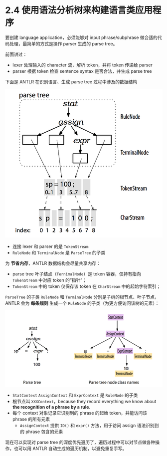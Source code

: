 # 2.4 使用语法分析树来构建语言类应用程序

要创建 language application，必须能够对 input phrase/subphrase 做合适的代码处理，最简单的方式是操作 parser 生成的 parse tree。

前面讲过：

* lexer 处理输入的 character 流，解析 token，并将 token 传递给 parser
* parser 根据 token 检查 sentence syntax 是否合法，并生成 parse tree

下面是 ANTLR 在识别语言、生成 parse tree 过程中涉及的数据结构

![img](../images/data-types-in-memory.png)

* 连接 lexer 和 parser 的是 `TokenStream`
* `RuleNode` 和 `TerminalNode` 是 `ParseTree` 的子类

为 **节省内存**，ANTLR 数据结构会尽量共享内存：

* parse tree 叶子结点（`TernimalNode`）是 token 容器，仅持有指向 `TokenStream` 中对应 token 的“指针”；
* `TokenStream` 中的 token 仅保存该 token 在 `CharStream` 中的起始字符索引；

`ParseTree` 的子类 `RuleNode` 和 `TerminalNode` 分别是子树的根节点、叶子节点，ANTLR 会为 **每条规则** 生成一个 `RuleNode` 的子类（为更方便访问该树的元素）：

![img](../images/subclass-of-rulenode.png)

* `StatContext` `AssignContext` 和 `ExprContext` 是 `RuleNode` 的子类
* 根节点叫 `XXXContext`，because they record everything we know about **the recognition of a phrase by a rule**. 
* 每个 context 对象记录它识别到的 phrase 的起始 token，并能访问该 phrase 的所有元素
  + `AssignContext` 提供 `ID()` 和 `expr()` 方法，用于访问 assign 语法识别到的 phrase 包含的元素

现在可以实现对 parse tree 的深度优先遍历了，遍历过程中可以对节点做各种操作，也可以用 ANTLR 自动生成的遍历机制，以避免重复手写。
